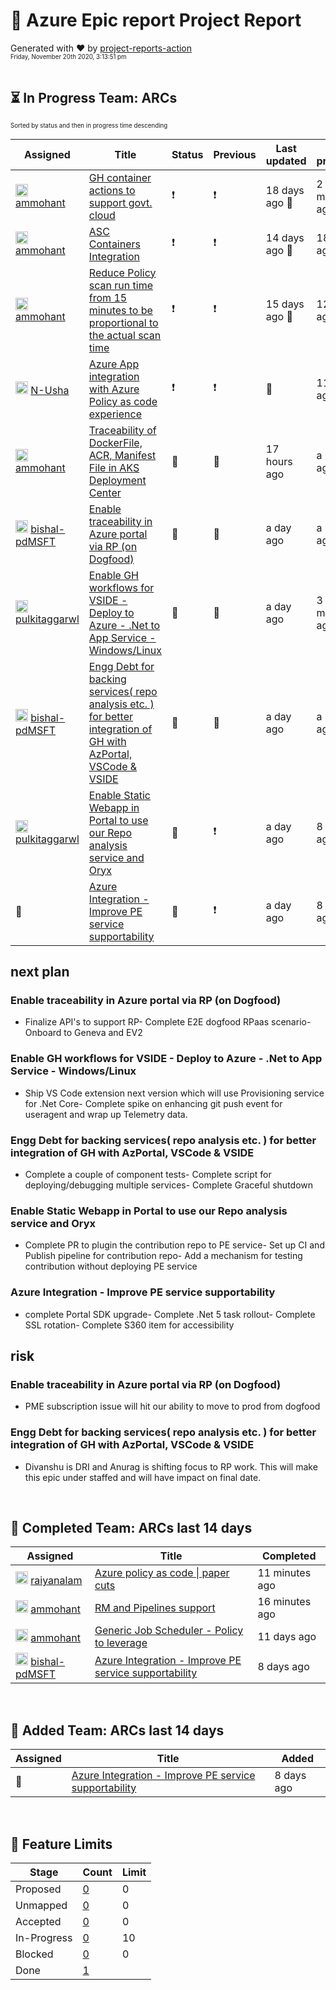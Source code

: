 # :crystal_ball: Azure Epic report Project Report  
  
Generated with :heart: by [project-reports-action](https://github.com/bryanmacfarlane/project-reports-action)  
<sub><sup>Friday, November 20th 2020, 3:13:51 pm</sup></sub>  
  &nbsp;  
## :hourglass_flowing_sand: In Progress Team: ARCs  
<sub><sup>Sorted by status and then in progress time descending</sup></sub>  
  
| Assigned                                                                                                                                                                    | Title                                                                                                                                                                    | Status         | Previous       | Last updated                          | In progress  | Next plan                            | Risk                            |
| --------------------------------------------------------------------------------------------------------------------------------------------------------------------------- | ------------------------------------------------------------------------------------------------------------------------------------------------------------------------ | -------------- | -------------- | ------------------------------------- | ------------ | ------------------------------------ | ------------------------------- |
| <img height="20" width="20" alt="@ammohant" src="https://avatars0.githubusercontent.com/u/59687782?v=4"/> <a href="https://github.com/ammohant">ammohant</a>                | [GH container actions to support govt. cloud](https://github.com/github/GitHub-EcoSystem/issues/540)                                                                     | :exclamation:  | :exclamation:  | 18 days ago :triangular_flag_on_post: | 2 months ago |                                      |                                 |
| <img height="20" width="20" alt="@ammohant" src="https://avatars0.githubusercontent.com/u/59687782?v=4"/> <a href="https://github.com/ammohant">ammohant</a>                | [ASC Containers Integration](https://github.com/github/GitHub-EcoSystem/issues/515)                                                                                      | :exclamation:  | :exclamation:  | 14 days ago :triangular_flag_on_post: | 18 days ago  |                                      |                                 |
| <img height="20" width="20" alt="@ammohant" src="https://avatars0.githubusercontent.com/u/59687782?v=4"/> <a href="https://github.com/ammohant">ammohant</a>                | [Reduce Policy scan run time from 15 minutes to be proportional to the actual scan time](https://github.com/github/GitHub-EcoSystem/issues/601)                          | :exclamation:  | :exclamation:  | 15 days ago :triangular_flag_on_post: | 12 days ago  |                                      |                                 |
| <img height="20" width="20" alt="@N-Usha" src="https://avatars2.githubusercontent.com/u/25389593?v=4"/> <a href="https://github.com/N-Usha">N-Usha</a>                      | [Azure App integration with Azure Policy as code experience](https://github.com/github/GitHub-EcoSystem/issues/126)                                                      | :exclamation:  | :exclamation:  |  :triangular_flag_on_post:            | 11 days ago  |                                      |                                 |
| <img height="20" width="20" alt="@ammohant" src="https://avatars0.githubusercontent.com/u/59687782?v=4"/> <a href="https://github.com/ammohant">ammohant</a>                | [Traceability of DockerFile, ACR, Manifest File in AKS Deployment Center](https://github.com/github/GitHub-EcoSystem/issues/547)                                         | :yellow_heart: | :yellow_heart: | 17 hours ago                          | a month ago  |                                      |                                 |
| <img height="20" width="20" alt="@bishal-pdMSFT" src="https://avatars3.githubusercontent.com/u/7830141?v=4"/> <a href="https://github.com/bishal-pdMSFT">bishal-pdMSFT</a>  | [Enable traceability in Azure portal via RP (on Dogfood)](https://github.com/github/GitHub-EcoSystem/issues/548)                                                         | :yellow_heart: | :yellow_heart: | a day ago                             | a month ago  | - Finalize...[Read More](#next-plan) | - PME subs...[Read More](#risk) |
| <img height="20" width="20" alt="@pulkitaggarwl" src="https://avatars3.githubusercontent.com/u/36596168?v=4"/> <a href="https://github.com/pulkitaggarwl">pulkitaggarwl</a> | [Enable GH workflows for VSIDE -  Deploy to Azure - .Net to App Service - Windows/Linux ](https://github.com/github/GitHub-EcoSystem/issues/31)                          | :green_heart:  | :green_heart:  | a day ago                             | 3 months ago | - Ship VS ...[Read More](#next-plan) |                                 |
| <img height="20" width="20" alt="@bishal-pdMSFT" src="https://avatars3.githubusercontent.com/u/7830141?v=4"/> <a href="https://github.com/bishal-pdMSFT">bishal-pdMSFT</a>  | [Engg Debt for backing services( repo analysis etc. ) for better integration of GH with AzPortal, VSCode & VSIDE](https://github.com/github/GitHub-EcoSystem/issues/587) | :green_heart:  | :green_heart:  | a day ago                             | a month ago  | - Complete...[Read More](#next-plan) | - Divanshu...[Read More](#risk) |
| <img height="20" width="20" alt="@pulkitaggarwl" src="https://avatars3.githubusercontent.com/u/36596168?v=4"/> <a href="https://github.com/pulkitaggarwl">pulkitaggarwl</a> | [Enable Static Webapp in Portal to use our Repo analysis service and Oryx](https://github.com/github/GitHub-EcoSystem/issues/223)                                        | :green_heart:  | :exclamation:  | a day ago                             | 8 days ago   | - Complete...[Read More](#next-plan) |                                 |
| :triangular_flag_on_post:                                                                                                                                                   | [Azure Integration - Improve PE service supportability](https://github.com/github/GitHub-EcoSystem/issues/735)                                                           | :green_heart:  | :exclamation:  | a day ago                             | 8 days ago   | - complete...[Read More](#next-plan-for-traceability) |                                 |

  
## next plan
### Enable traceability in Azure portal via RP (on Dogfood)
  
- <a name="next-plan-for-traceability"></a>Finalize API's to support RP- Complete E2E dogfood RPaas scenario- Onboard to Geneva and EV2
  
### Enable GH workflows for VSIDE -  Deploy to Azure - .Net to App Service - Windows/Linux 
  
- Ship VS Code extension next version which will use Provisioning service for .Net Core- Complete spike on enhancing git push event for useragent and wrap up Telemetry data.
  
### Engg Debt for backing services( repo analysis etc. ) for better integration of GH with AzPortal, VSCode & VSIDE
  
- Complete a couple of component tests- Complete script for deploying/debugging multiple services- Complete Graceful shutdown
  
### Enable Static Webapp in Portal to use our Repo analysis service and Oryx
  
- Complete PR to plugin the contribution repo to PE service- Set up CI and Publish pipeline for contribution repo- Add a mechanism for testing contribution without deploying PE service
  
### Azure Integration - Improve PE service supportability
  
- complete Portal SDK upgrade- Complete .Net 5 task rollout- Complete SSL rotation- Complete S360 item for accessibility
  
  
## risk

### Enable traceability in Azure portal via RP (on Dogfood)
  
- PME subscription issue will hit our ability to move to prod from dogfood
  
### Engg Debt for backing services( repo analysis etc. ) for better integration of GH with AzPortal, VSCode & VSIDE
  
- Divanshu is DRI and Anurag is shifting focus to RP work. This will make this epic under staffed and will have impact on final date.
  
  &nbsp;  
## :checkered_flag: Completed Team: ARCs last 14 days  
  
| Assigned                                                                                                                                                                   | Title                                                                                                          | Completed      |
| -------------------------------------------------------------------------------------------------------------------------------------------------------------------------- | -------------------------------------------------------------------------------------------------------------- | -------------- |
| <img height="20" width="20" alt="@raiyanalam" src="https://avatars1.githubusercontent.com/u/7879476?v=4"/> <a href="https://github.com/raiyanalam">raiyanalam</a>          | [Azure policy as code \| paper cuts](https://github.com/github/GitHub-EcoSystem/issues/478)                    | 11 minutes ago |
| <img height="20" width="20" alt="@ammohant" src="https://avatars0.githubusercontent.com/u/59687782?v=4"/> <a href="https://github.com/ammohant">ammohant</a>               | [RM and Pipelines support](https://github.com/github/GitHub-EcoSystem/issues/482)                              | 16 minutes ago |
| <img height="20" width="20" alt="@ammohant" src="https://avatars0.githubusercontent.com/u/59687782?v=4"/> <a href="https://github.com/ammohant">ammohant</a>               | [Generic Job Scheduler - Policy to leverage](https://github.com/github/GitHub-EcoSystem/issues/518)            | 11 days ago    |
| <img height="20" width="20" alt="@bishal-pdMSFT" src="https://avatars3.githubusercontent.com/u/7830141?v=4"/> <a href="https://github.com/bishal-pdMSFT">bishal-pdMSFT</a> | [Azure Integration - Improve PE service supportability](https://github.com/github/GitHub-EcoSystem/issues/476) | 8 days ago     |

  &nbsp;  
## :wave: Added Team: ARCs last 14 days  
  
| Assigned                  | Title                                                                                                          | Added      |
| ------------------------- | -------------------------------------------------------------------------------------------------------------- | ---------- |
| :triangular_flag_on_post: | [Azure Integration - Improve PE service supportability](https://github.com/github/GitHub-EcoSystem/issues/735) | 8 days ago |

  &nbsp;  
## :ship: Feature Limits  
| Stage       | Count                                | Limit |
| ----------- | ------------------------------------ | ----- |
| Proposed    | [0](./limits-Feature-Proposed.md)    | 0     |
| Unmapped    | [0](./limits-Feature-Unmapped.md)    | 0     |
| Accepted    | [0](./limits-Feature-Accepted.md)    | 0     |
| In-Progress | [0](./limits-Feature-In-Progress.md) | 10    |
| Blocked     | [0](./limits-Feature-Blocked.md)     | 0     |
| Done        | [1](./limits-Feature-Done.md)        |       |
